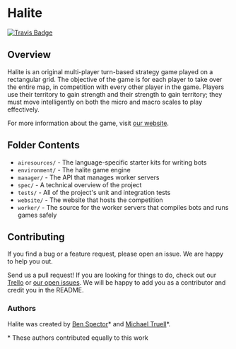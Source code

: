 # Halite

[![Travis Badge](https://travis-ci.org/HaliteChallenge/Halite.svg?branch=master)](https://travis-ci.org/HaliteChallenge/Halite)

## Overview

Halite is an original multi-player turn-based strategy game played on a rectangular grid. The objective of the game is for each player to take over the entire map, in competition with every other player in the game. Players use their territory to gain strength and their strength to gain territory; they must move intelligently on both the micro and macro scales to play effectively.

For more information about the game, visit [our website](http://halite.io).

## Folder Contents

- `airesources/` - The language-specific starter kits for writing bots
- `environment/` - The halite game engine 
- `manager/` - The API that manages worker servers
- `spec/` - A technical overview of the project
- `tests/` - All of the project's unit and integration tests
- `website/` - The website that hosts the competition
- `worker/` - The source for the worker servers that compiles bots and runs games safely

## Contributing

If you find a bug or a feature request, please open an issue. We are happy to help you out.

Send us a pull request! If you are looking for things to do, check out our [Trello](https://trello.com/b/z8jUXTA0/halite) or [our open issues](https://github.com/HaliteChallenge/Halite/issues). We will be happy to add you as a contributor and credit you in the README.

### Authors

Halite was created by [Ben Spector](https://github.com/Sydriax)* and [Michael Truell](https://github.com/truell20)*.

\* These authors contributed equally to this work
